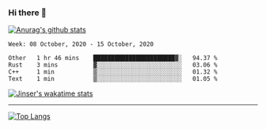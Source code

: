 ### Hi there 👋

[![Anurag's github stats](https://github-readme-stats.vercel.app/api?username=jinserrr&show_icons=true)](https://github.com/anuraghazra/github-readme-stats)


<!--START_SECTION:waka-->
```text
Week: 08 October, 2020 - 15 October, 2020

Other   1 hr 46 mins    ███████████████████████▓░   94.37 % 
Rust    3 mins          ▓░░░░░░░░░░░░░░░░░░░░░░░░   03.06 % 
C++     1 min           ▒░░░░░░░░░░░░░░░░░░░░░░░░   01.32 % 
Text    1 min           ▒░░░░░░░░░░░░░░░░░░░░░░░░   01.05 % 
```
<!--END_SECTION:waka-->

[![Jinser's wakatime stats](https://github-readme-stats.vercel.app/api/wakatime?username=jinser)](https://github.com/anuraghazra/github-readme-stats)

***

[![Top Langs](https://github-readme-stats.vercel.app/api/top-langs/?username=jinserrr)](https://github.com/anuraghazra/github-readme-stats)
